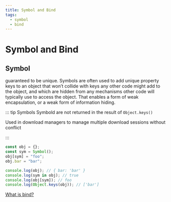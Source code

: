 ```yaml
---
title: Symbol and Bind
tags:
  - symbol
  - bind
---
```


# Symbol and Bind

<TagLinks />

## Symbol

guaranteed to be unique.
Symbols are often used to add unique property keys to an object that won’t collide with keys any other code might add to the object,
and which are hidden from any mechanisms other code will typically use to access the object.
That enables a form of weak encapsulation, or a weak form of information hiding.

::: tip Symbols
Symbold are not returned in the result of `Object.keys()`

Used in download managers to manage multiple download sessions without conflict

:::

```js
const obj = {};
const sym = Symbol();
obj[sym] = "foo";
obj.bar = "bar";

console.log(obj); // { bar: 'bar' }
console.log(sym in obj); // true
console.log(obj[sym]); // foo
console.log(Object.keys(obj)); // ['bar']
```

[What is bind?](./interview-questions.md)

<Footer />
